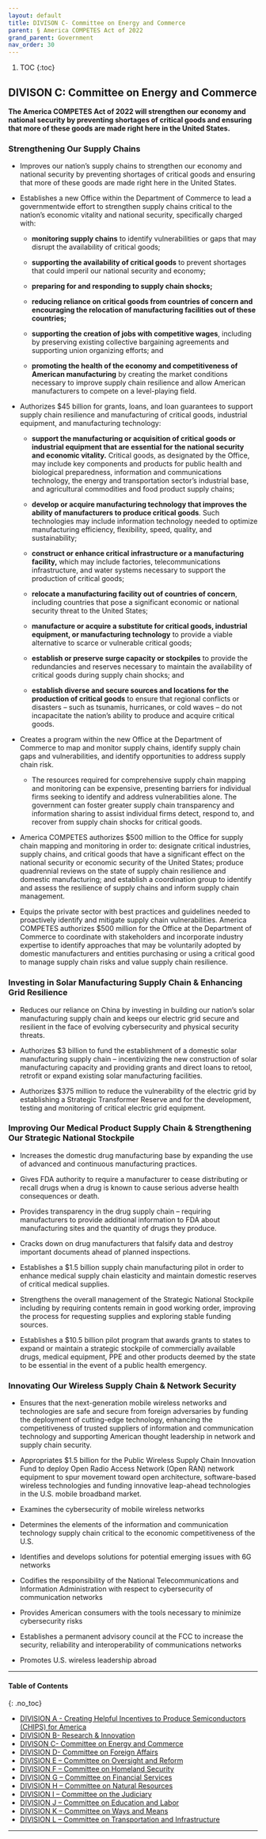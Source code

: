 ```yaml
---
layout: default
title: DIVISON C- Committee on Energy and Commerce
parent: § America COMPETES Act of 2022  
grand_parent: Government 
nav_order: 30 
---
```

<style>
.dont-break-out {
  /* These are technically the same, but use both */
  overflow-wrap: break-word;
  word-wrap: break-word;

     -ms-word-break: break-all;
  /* This is the dangerous one in WebKit, as it breaks things wherever */
  word-break: break-all;
  /* Instead use this non-standard one: */
  word-break: break-word;
}

.youtube-container {
    position: relative;
    width: 100%;
    height: 0;
    padding-bottom: 56.25%;
}
.youtube-video {
    position: absolute;
    top: 0;
    left: 0;
    width: 100%;
    height: 100%;
}

</style>

<div class="dont-break-out" markdown="1">

1. TOC
{:toc}

## DIVISON C: Committee on Energy and Commerce
**The America COMPETES Act of 2022 will strengthen our economy and national security by preventing shortages of critical goods and ensuring that more of these goods are made right here in the United States.**

### Strengthening Our Supply Chains 
- Improves our nation’s supply chains to strengthen our economy and national security by preventing shortages of critical goods and ensuring that more of these goods are made right here in the United States. 

- Establishes a new Office within the Department of Commerce to lead a governmentwide effort to strengthen supply chains critical to the nation’s economic vitality and national security, specifically charged with:

  - **monitoring supply chains** to identify vulnerabilities or gaps that may disrupt the availability of critical goods; 

  - **supporting the availability of critical goods** to prevent shortages that could imperil our national security and economy; 

  - **preparing for and responding to supply chain shocks;** 

  - **reducing reliance on critical goods from countries of concern and encouraging the relocation of manufacturing facilities out of these countries;**

  - **supporting the creation of jobs with competitive wages**, including by preserving existing collective bargaining agreements and supporting union organizing efforts; and 

  - **promoting the health of the economy and competitiveness of American manufacturing** by creating the market conditions necessary to improve supply chain resilience and allow American manufacturers to compete on a level-playing field.
  
- Authorizes $45 billion for grants, loans, and loan guarantees to support supply chain resilience and manufacturing of critical goods, industrial equipment, and manufacturing technology:

  - **support the manufacturing or acquisition of critical goods or industrial equipment that are essential for the national security and economic vitality.** Critical goods, as designated by the Office, may include key components and products for public health and biological preparedness, information and communications technology, the energy and transportation sector’s industrial base, and agricultural commodities and food product supply chains;
  
  - **develop or acquire manufacturing technology that improves the ability of manufacturers to produce critical goods**. Such technologies may include information technology needed to optimize manufacturing efficiency, flexibility, speed, quality, and sustainability; 

  - **construct or enhance critical infrastructure or a manufacturing facility,** which may include factories, telecommunications infrastructure, and water systems necessary to support the production of critical goods; 

  - **relocate a manufacturing facility out of countries of concern**, including countries that pose a significant economic or national security threat to the United States; 

  - **manufacture or acquire a substitute for critical goods, industrial equipment, or manufacturing technology** to provide a viable alternative to scarce or vulnerable critical goods; 

  - **establish or preserve surge capacity or stockpiles** to provide the redundancies and reserves necessary to maintain the availability of critical goods during supply chain shocks; and 

  - **establish diverse and secure sources and locations for the production of critical goods** to ensure that regional conflicts or disasters – such as tsunamis, hurricanes, or cold waves – do not incapacitate the nation’s ability to produce and acquire critical goods.

- Creates a program within the new Office at the Department of Commerce to map and monitor supply chains, identify supply chain gaps and vulnerabilities, and identify opportunities to address supply chain risk.

  - The resources required for comprehensive supply chain mapping and monitoring can be expensive, presenting barriers for individual firms seeking to identify and address vulnerabilities alone. The government can foster greater supply chain transparency and information sharing to assist individual firms detect, respond to, and recover from supply chain shocks for critical goods.

- America COMPETES authorizes $500 million to the Office for supply chain mapping and monitoring in order to: designate critical industries, supply chains, and critical goods that have a significant effect on the national security or economic security of the United States; produce quadrennial reviews on the state of supply chain resilience and domestic manufacturing; and establish a coordination group to identify and assess the resilience of supply chains and inform supply chain management.

- Equips the private sector with best practices and guidelines needed to proactively identify and mitigate supply chain vulnerabilities. America COMPETES authorizes $500 million for the Office at the Department of Commerce to coordinate with stakeholders and incorporate industry expertise to identify approaches that may be voluntarily adopted by domestic manufacturers and entities purchasing or using a critical good to manage supply chain risks and value supply chain resilience.

### Investing in Solar Manufacturing Supply Chain & Enhancing Grid Resilience
- Reduces our reliance on China by investing in building our nation’s solar manufacturing supply chain and keeps our electric grid secure and resilient in the face of evolving cybersecurity and physical security threats. 

- Authorizes $3 billion to fund the establishment of a domestic solar manufacturing supply chain – incentivizing the new construction of solar manufacturing capacity and providing grants and direct loans to retool, retrofit or expand existing solar manufacturing facilities. 

- Authorizes $375 million to reduce the vulnerability of the electric grid by establishing a Strategic Transformer Reserve and for the development, testing and monitoring of critical electric grid equipment.

### Improving Our Medical Product Supply Chain & Strengthening Our Strategic National Stockpile 
- Increases the domestic drug manufacturing base by expanding the use of advanced and continuous manufacturing practices. 

- Gives FDA authority to require a manufacturer to cease distributing or recall drugs when a drug is known to cause serious adverse health consequences or death. 

- Provides transparency in the drug supply chain – requiring manufacturers to provide additional information to FDA about manufacturing sites and the quantity of drugs they produce. 

- Cracks down on drug manufacturers that falsify data and destroy important documents ahead of planned inspections. 

- Establishes a $1.5 billion supply chain manufacturing pilot in order to enhance medical supply chain elasticity and maintain domestic reserves of critical medical supplies. 

- Strengthens the overall management of the Strategic National Stockpile including by requiring contents remain in good working order, improving the process for requesting supplies and exploring stable funding sources.

- Establishes a $10.5 billion pilot program that awards grants to states to expand or maintain a strategic stockpile of commercially available drugs, medical equipment, PPE and other products deemed by the state to be essential in the event of a public health emergency.

### Innovating Our Wireless Supply Chain & Network Security
- Ensures that the next-generation mobile wireless networks and technologies are safe and secure from foreign adversaries by funding the deployment of cutting-edge technology, enhancing the competitiveness of trusted suppliers of information and communication technology and supporting American thought leadership in network and supply chain security. 

- Appropriates $1.5 billion for the Public Wireless Supply Chain Innovation Fund to deploy Open Radio Access Network (Open RAN) network equipment to spur movement toward open architecture, software-based wireless technologies and funding innovative leap-ahead technologies in the U.S. mobile broadband market. 

- Examines the cybersecurity of mobile wireless networks 

- Determines the elements of the information and communication technology supply chain critical to the economic competitiveness of the U.S. 

- Identifies and develops solutions for potential emerging issues with 6G networks 

- Codifies the responsibility of the National Telecommunications and Information Administration with respect to cybersecurity of communication networks 

- Provides American consumers with the tools necessary to minimize cybersecurity risks 

- Establishes a permanent advisory council at the FCC to increase the security, reliability and interoperability of communications networks

- Promotes U.S. wireless leadership abroad

***

#### Table of Contents
{: .no_toc}

<ul><li> <a href="/docs/government/America-COMPETES-Act-of-2022-1/">DIVISION A - Creating Helpful Incentives to Produce Semiconductors (CHIPS) for America</a></li><li> <a href="/docs/government/America-COMPETES-Act-of-2022-2/">DIVISION B- Research &amp; Innovation</a></li><li> <a href="/docs/government/America-COMPETES-Act-of-2022-3/">DIVISON C- Committee on Energy and Commerce</a></li><li> <a href="/docs/government/America-COMPETES-Act-of-2022-4/">DIVISION D- Committee on Foreign Affairs</a></li><li> <a href="/docs/government/America-COMPETES-Act-of-2022-5/">DIVISION E – Committee on Oversight and Reform</a></li><li> <a href="/docs/government/America-COMPETES-Act-of-2022-6/">DIVISION F – Committee on Homeland Security</a></li><li> <a href="/docs/government/America-COMPETES-Act-of-2022-7/">DIVISION G – Committee on Financial Services</a></li><li> <a href="/docs/government/America-COMPETES-Act-of-2022-8/">DIVISION H – Committee on Natural Resources</a></li><li> <a href="/docs/government/America-COMPETES-Act-of-2022-9/">DIVISION I – Committee on the Judiciary</a></li><li> <a href="/docs/government/America-COMPETES-Act-of-2022-10/">DIVISION J – Committee on Education and Labor</a></li><li> <a href="/docs/government/America-COMPETES-Act-of-2022-11/">DIVISION K – Committee on Ways and Means</a></li><li> <a href="/docs/government/America-COMPETES-Act-of-2022-12/">DIVISION L – Committee on Transportation and Infrastructure</a></li></ul>

***

</div>
